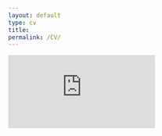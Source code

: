 ```yaml
---
layout: default
type: cv
title: 
permalink: /CV/
---
```


<embed src="https://moslur.github.io/assets/css/CV.pdf" type="application/pdf"/>
